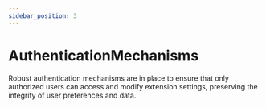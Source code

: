 ```yaml
---
sidebar_position: 3
---
```


#   AuthenticationMechanisms

Robust authentication mechanisms are in place to ensure that only authorized users can access and modify extension settings, preserving the integrity of user preferences and data.


